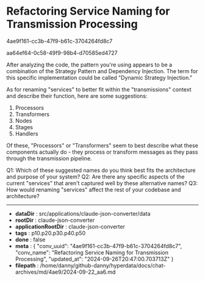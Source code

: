 # Refactoring Service Naming for Transmission Processing

4ae9f161-cc3b-47f9-b61c-3704264fd8c7

aa64ef64-0c58-49f9-98b4-d70585ed4727

 After analyzing the code, the pattern you're using appears to be a combination of the Strategy Pattern and Dependency Injection. The term for this specific implementation could be called "Dynamic Strategy Injection."

As for renaming "services" to better fit within the "transmissions" context and describe their function, here are some suggestions:

1. Processors
2. Transformers
3. Nodes
4. Stages
5. Handlers

Of these, "Processors" or "Transformers" seem to best describe what these components actually do - they process or transform messages as they pass through the transmission pipeline.

Q1: Which of these suggested names do you think best fits the architecture and purpose of your system?
Q2: Are there any specific aspects of the current "services" that aren't captured well by these alternative names?
Q3: How would renaming "services" affect the rest of your codebase and architecture?

---

* **dataDir** : src/applications/claude-json-converter/data
* **rootDir** : claude-json-converter
* **applicationRootDir** : claude-json-converter
* **tags** : p10.p20.p30.p40.p50
* **done** : false
* **meta** : {
  "conv_uuid": "4ae9f161-cc3b-47f9-b61c-3704264fd8c7",
  "conv_name": "Refactoring Service Naming for Transmission Processing",
  "updated_at": "2024-09-26T20:47:00.703713Z"
}
* **filepath** : /home/danny/github-danny/hyperdata/docs/chat-archives/md/4ae9/2024-09-22_aa6.md
